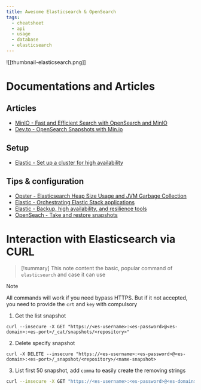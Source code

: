 ```yaml
---
title: Awesome Elasticsearch & OpenSearch
tags:
  - cheatsheet
  - api
  - usage
  - database
  - elasticsearch
---
```



![[thumbnail-elasticsearch.png]]
# Documentations and Articles

## Articles

- [MinIO - Fast and Efficient Search with OpenSearch and MinIO](https://blog.min.io/search-with-opensearch-and-minio/)
- [Dev.to - OpenSearch Snapshots with Min.io](https://dev.to/mikeyglitz/opensearch-snapshots-with-minio-323f)
## Setup

- [Elastic - Set up a cluster for high availability](https://www.elastic.co/guide/en/elasticsearch/reference/current/high-availability.html)

## Tips & configuration

- [Opster - Elasticsearch Heap Size Usage and JVM Garbage Collection](https://opster.com/guides/elasticsearch/capacity-planning/elasticsearch-heap-size-usage/)
- [Elastic - Orchestrating Elastic Stack applications](https://www.elastic.co/guide/en/cloud-on-k8s/current/k8s-orchestrating-elastic-stack-applications.html)
- [Elastic - Backup, high availability, and resilience tools](https://www.elastic.co/docs/deploy-manage/tools)
- [OpenSeach - Take and restore snapshots](https://docs.opensearch.org/docs/latest/tuning-your-cluster/availability-and-recovery/snapshots/snapshot-restore/)

# Interaction with Elasticsearch via CURL

>[!summary]
>This note content the basic, popular command of `elasticsearch` and case it can use

>[!note]
>All commands will work if you need bypass HTTPS. But if it not accepted, you need to provide the `crt` and `key` with compulsory

1. Get the list snapshot

```shell
curl --insecure -X GET "https://<es-username>:<es-password>@<es-domain>:<es-port>/_cat/snapshots/<repository>"
``` 

2. Delete specify snapshot 

```shell
curl -X DELETE --insecure "https://<es-username>:<es-password>@<es-domain>:<es-port>/_snapshot/<repository>/<name-snapshot>
```

3. List first 50 snapshot, add `comma` to easily create the removing strings

```bash
curl --insecure -X GET "https://<es-username>:<es-password>@<es-domain>:<es-port>/_cat/snapshots/azure" | awk '{print $1}' | head -n 50 | xargs -I{} echo -n "{}," | rev | cut -c2- | rev | xargs
```

